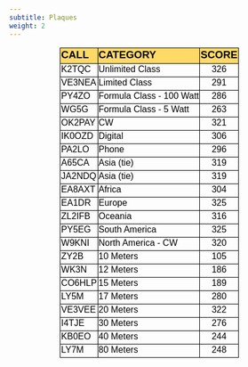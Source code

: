 ```yaml
---
subtitle: Plaques
weight: 2
---
```


<div align="center">
	<table width="321" style="border-collapse:collapse;width:241pt">
		<colgroup>
			<col width="79" style="width:59pt">
			<col width="178" style="width:134pt">
			<col width="64" style="width:48pt">
		</colgroup>
		<tr height="26" style="height:19.5pt">
			<td width="79" height="26" style="width: 59pt; height: 19.5pt; font-size: 14.0pt; font-weight: 700; color: black; font-style: normal; text-decoration: none; font-family: Calibri, sans-serif; text-align: general; vertical-align: bottom; white-space: nowrap; border-left: 1.0pt solid windowtext; border-right: .5pt solid windowtext; border-top: 1.0pt solid windowtext; border-bottom: medium none; padding-left: 1px; padding-right: 1px; padding-top: 1px; background: #FFD966">
			CALL</td>
			<td width="178" style="width: 134pt; font-size: 14.0pt; font-weight: 700; color: black; font-style: normal; text-decoration: none; font-family: Calibri, sans-serif; text-align: general; vertical-align: bottom; white-space: nowrap; border-left: .5pt solid windowtext; border-right: .5pt solid windowtext; border-top: 1.0pt solid windowtext; border-bottom: medium none; padding-left: 1px; padding-right: 1px; padding-top: 1px; background: #FFD966">
			CATEGORY</td>
			<td width="64" style="width: 48pt; font-size: 14.0pt; font-weight: 700; text-align: center; color: black; font-style: normal; text-decoration: none; font-family: Calibri, sans-serif; vertical-align: bottom; white-space: nowrap; border-left: .5pt solid windowtext; border-right: 1.0pt solid windowtext; border-top: 1.0pt solid windowtext; border-bottom: medium none; padding-left: 1px; padding-right: 1px; padding-top: 1px; background: #FFD966">
			SCORE</td>
		</tr>
		<tr height="21" style="height:15.75pt">
			<td height="21" style="height: 15.75pt; font-size: 12.0pt; color: black; font-weight: 400; font-style: normal; text-decoration: none; font-family: Calibri, sans-serif; text-align: general; vertical-align: bottom; white-space: nowrap; border-left: 1.0pt solid windowtext; border-right: .5pt solid windowtext; border-top: 1.0pt solid windowtext; border-bottom: .5pt solid windowtext; padding-left: 1px; padding-right: 1px; padding-top: 1px">
			K2TQC</td>
			<td style="font-size: 12.0pt; color: black; font-weight: 400; font-style: normal; text-decoration: none; font-family: Calibri, sans-serif; text-align: general; vertical-align: bottom; white-space: nowrap; border-left: .5pt solid windowtext; border-right: .5pt solid windowtext; border-top: 1.0pt solid windowtext; border-bottom: .5pt solid windowtext; padding-left: 1px; padding-right: 1px; padding-top: 1px">
			Unlimited Class</td>
			<td style="font-size: 12.0pt; text-align: center; color: black; font-weight: 400; font-style: normal; text-decoration: none; font-family: Calibri, sans-serif; vertical-align: bottom; white-space: nowrap; border-left: .5pt solid windowtext; border-right: 1.0pt solid windowtext; border-top: 1.0pt solid windowtext; border-bottom: .5pt solid windowtext; padding-left: 1px; padding-right: 1px; padding-top: 1px">
			326</td>
		</tr>
		<tr height="21" style="height:15.75pt">
			<td height="21" style="height: 15.75pt; font-size: 12.0pt; color: black; font-weight: 400; font-style: normal; text-decoration: none; font-family: Calibri, sans-serif; text-align: general; vertical-align: bottom; white-space: nowrap; border-left: 1.0pt solid windowtext; border-right: .5pt solid windowtext; border-top: .5pt solid windowtext; border-bottom: .5pt solid windowtext; padding-left: 1px; padding-right: 1px; padding-top: 1px">
			VE3NEA</td>
			<td style="font-size: 12.0pt; color: black; font-weight: 400; font-style: normal; text-decoration: none; font-family: Calibri, sans-serif; text-align: general; vertical-align: bottom; white-space: nowrap; border: .5pt solid windowtext; padding-left: 1px; padding-right: 1px; padding-top: 1px">
			Limited Class</td>
			<td style="font-size: 12.0pt; text-align: center; color: black; font-weight: 400; font-style: normal; text-decoration: none; font-family: Calibri, sans-serif; vertical-align: bottom; white-space: nowrap; border-left: .5pt solid windowtext; border-right: 1.0pt solid windowtext; border-top: .5pt solid windowtext; border-bottom: .5pt solid windowtext; padding-left: 1px; padding-right: 1px; padding-top: 1px">
			291</td>
		</tr>
		<tr height="21" style="height:15.75pt">
			<td height="21" style="height: 15.75pt; font-size: 12.0pt; color: black; font-weight: 400; font-style: normal; text-decoration: none; font-family: Calibri, sans-serif; text-align: general; vertical-align: bottom; white-space: nowrap; border-left: 1.0pt solid windowtext; border-right: .5pt solid windowtext; border-top: .5pt solid windowtext; border-bottom: .5pt solid windowtext; padding-left: 1px; padding-right: 1px; padding-top: 1px">
			PY4ZO</td>
			<td style="font-size: 12.0pt; text-align: left; color: black; font-weight: 400; font-style: normal; text-decoration: none; font-family: Calibri, sans-serif; vertical-align: bottom; white-space: nowrap; border: .5pt solid windowtext; padding-left: 1px; padding-right: 1px; padding-top: 1px">
			Formula Class - 100 Watt</td>
			<td style="font-size: 12.0pt; text-align: center; color: black; font-weight: 400; font-style: normal; text-decoration: none; font-family: Calibri, sans-serif; vertical-align: bottom; white-space: nowrap; border-left: .5pt solid windowtext; border-right: 1.0pt solid windowtext; border-top: .5pt solid windowtext; border-bottom: .5pt solid windowtext; padding-left: 1px; padding-right: 1px; padding-top: 1px">
			286</td>
		</tr>
		<tr height="21" style="height:15.75pt">
			<td height="21" style="height: 15.75pt; font-size: 12.0pt; color: black; font-weight: 400; font-style: normal; text-decoration: none; font-family: Calibri, sans-serif; text-align: general; vertical-align: bottom; white-space: nowrap; border-left: 1.0pt solid windowtext; border-right: .5pt solid windowtext; border-top: .5pt solid windowtext; border-bottom: .5pt solid windowtext; padding-left: 1px; padding-right: 1px; padding-top: 1px">
			WG5G</td>
			<td style="font-size: 12.0pt; text-align: left; color: black; font-weight: 400; font-style: normal; text-decoration: none; font-family: Calibri, sans-serif; vertical-align: bottom; white-space: nowrap; border: .5pt solid windowtext; padding-left: 1px; padding-right: 1px; padding-top: 1px">
			Formula Class - 5 Watt</td>
			<td style="font-size: 12.0pt; text-align: center; color: black; font-weight: 400; font-style: normal; text-decoration: none; font-family: Calibri, sans-serif; vertical-align: bottom; white-space: nowrap; border-left: .5pt solid windowtext; border-right: 1.0pt solid windowtext; border-top: .5pt solid windowtext; border-bottom: .5pt solid windowtext; padding-left: 1px; padding-right: 1px; padding-top: 1px">
			263</td>
		</tr>
		<tr height="21" style="height:15.75pt">
			<td height="21" style="height: 15.75pt; font-size: 12.0pt; color: black; font-weight: 400; font-style: normal; text-decoration: none; font-family: Calibri, sans-serif; text-align: general; vertical-align: bottom; white-space: nowrap; border-left: 1.0pt solid windowtext; border-right: .5pt solid windowtext; border-top: .5pt solid windowtext; border-bottom: .5pt solid windowtext; padding-left: 1px; padding-right: 1px; padding-top: 1px">
			OK2PAY</td>
			<td style="font-size: 12.0pt; color: black; font-weight: 400; font-style: normal; text-decoration: none; font-family: Calibri, sans-serif; text-align: general; vertical-align: bottom; white-space: nowrap; border: .5pt solid windowtext; padding-left: 1px; padding-right: 1px; padding-top: 1px">
			CW</td>
			<td style="font-size: 12.0pt; text-align: center; color: black; font-weight: 400; font-style: normal; text-decoration: none; font-family: Calibri, sans-serif; vertical-align: bottom; white-space: nowrap; border-left: .5pt solid windowtext; border-right: 1.0pt solid windowtext; border-top: .5pt solid windowtext; border-bottom: .5pt solid windowtext; padding-left: 1px; padding-right: 1px; padding-top: 1px">
			321</td>
		</tr>
		<tr height="21" style="height:15.75pt">
			<td height="21" style="height: 15.75pt; font-size: 12.0pt; color: black; font-weight: 400; font-style: normal; text-decoration: none; font-family: Calibri, sans-serif; text-align: general; vertical-align: bottom; white-space: nowrap; border-left: 1.0pt solid windowtext; border-right: .5pt solid windowtext; border-top: .5pt solid windowtext; border-bottom: .5pt solid windowtext; padding-left: 1px; padding-right: 1px; padding-top: 1px">
			IK0OZD</td>
			<td style="font-size: 12.0pt; color: black; font-weight: 400; font-style: normal; text-decoration: none; font-family: Calibri, sans-serif; text-align: general; vertical-align: bottom; white-space: nowrap; border: .5pt solid windowtext; padding-left: 1px; padding-right: 1px; padding-top: 1px">
			Digital</td>
			<td style="font-size: 12.0pt; text-align: center; color: black; font-weight: 400; font-style: normal; text-decoration: none; font-family: Calibri, sans-serif; vertical-align: bottom; white-space: nowrap; border-left: .5pt solid windowtext; border-right: 1.0pt solid windowtext; border-top: .5pt solid windowtext; border-bottom: .5pt solid windowtext; padding-left: 1px; padding-right: 1px; padding-top: 1px">
			306</td>
		</tr>
		<tr height="21" style="height:15.75pt">
			<td height="21" style="height: 15.75pt; font-size: 12.0pt; color: black; font-weight: 400; font-style: normal; text-decoration: none; font-family: Calibri, sans-serif; text-align: general; vertical-align: bottom; white-space: nowrap; border-left: 1.0pt solid windowtext; border-right: .5pt solid windowtext; border-top: .5pt solid windowtext; border-bottom: .5pt solid windowtext; padding-left: 1px; padding-right: 1px; padding-top: 1px">
			PA2LO</td>
			<td style="font-size: 12.0pt; color: black; font-weight: 400; font-style: normal; text-decoration: none; font-family: Calibri, sans-serif; text-align: general; vertical-align: bottom; white-space: nowrap; border: .5pt solid windowtext; padding-left: 1px; padding-right: 1px; padding-top: 1px">
			Phone</td>
			<td style="font-size: 12.0pt; text-align: center; color: black; font-weight: 400; font-style: normal; text-decoration: none; font-family: Calibri, sans-serif; vertical-align: bottom; white-space: nowrap; border-left: .5pt solid windowtext; border-right: 1.0pt solid windowtext; border-top: .5pt solid windowtext; border-bottom: .5pt solid windowtext; padding-left: 1px; padding-right: 1px; padding-top: 1px">
			296</td>
		</tr>
		<tr height="21" style="height:15.75pt">
			<td height="21" style="height: 15.75pt; font-size: 12.0pt; color: black; font-weight: 400; font-style: normal; text-decoration: none; font-family: Calibri, sans-serif; text-align: general; vertical-align: bottom; white-space: nowrap; border-left: 1.0pt solid windowtext; border-right: .5pt solid windowtext; border-top: .5pt solid windowtext; border-bottom: .5pt solid windowtext; padding-left: 1px; padding-right: 1px; padding-top: 1px">
			A65CA</td>
			<td style="font-size: 12.0pt; color: black; font-weight: 400; font-style: normal; text-decoration: none; font-family: Calibri, sans-serif; text-align: general; vertical-align: bottom; white-space: nowrap; border: .5pt solid windowtext; padding-left: 1px; padding-right: 1px; padding-top: 1px">
			Asia (tie)</td>
			<td style="font-size: 12.0pt; text-align: center; color: black; font-weight: 400; font-style: normal; text-decoration: none; font-family: Calibri, sans-serif; vertical-align: bottom; white-space: nowrap; border-left: .5pt solid windowtext; border-right: 1.0pt solid windowtext; border-top: .5pt solid windowtext; border-bottom: .5pt solid windowtext; padding-left: 1px; padding-right: 1px; padding-top: 1px">
			319</td>
		</tr>
		<tr height="21" style="height:15.75pt">
			<td height="21" style="height: 15.75pt; font-size: 12.0pt; color: black; font-weight: 400; font-style: normal; text-decoration: none; font-family: Calibri, sans-serif; text-align: general; vertical-align: bottom; white-space: nowrap; border-left: 1.0pt solid windowtext; border-right: .5pt solid windowtext; border-top: .5pt solid windowtext; border-bottom: .5pt solid windowtext; padding-left: 1px; padding-right: 1px; padding-top: 1px">
			JA2NDQ</td>
			<td style="font-size: 12.0pt; color: black; font-weight: 400; font-style: normal; text-decoration: none; font-family: Calibri, sans-serif; text-align: general; vertical-align: bottom; white-space: nowrap; border: .5pt solid windowtext; padding-left: 1px; padding-right: 1px; padding-top: 1px">
			Asia (tie)</td>
			<td style="font-size: 12.0pt; text-align: center; color: black; font-weight: 400; font-style: normal; text-decoration: none; font-family: Calibri, sans-serif; vertical-align: bottom; white-space: nowrap; border-left: .5pt solid windowtext; border-right: 1.0pt solid windowtext; border-top: .5pt solid windowtext; border-bottom: .5pt solid windowtext; padding-left: 1px; padding-right: 1px; padding-top: 1px">
			319</td>
		</tr>
		<tr height="21" style="height:15.75pt">
			<td height="21" style="height: 15.75pt; font-size: 12.0pt; color: black; font-weight: 400; font-style: normal; text-decoration: none; font-family: Calibri, sans-serif; text-align: general; vertical-align: bottom; white-space: nowrap; border-left: 1.0pt solid windowtext; border-right: .5pt solid windowtext; border-top: .5pt solid windowtext; border-bottom: .5pt solid windowtext; padding-left: 1px; padding-right: 1px; padding-top: 1px">
			EA8AXT</td>
			<td style="font-size: 12.0pt; color: black; font-weight: 400; font-style: normal; text-decoration: none; font-family: Calibri, sans-serif; text-align: general; vertical-align: bottom; white-space: nowrap; border: .5pt solid windowtext; padding-left: 1px; padding-right: 1px; padding-top: 1px">
			Africa</td>
			<td style="font-size: 12.0pt; text-align: center; color: black; font-weight: 400; font-style: normal; text-decoration: none; font-family: Calibri, sans-serif; vertical-align: bottom; white-space: nowrap; border-left: .5pt solid windowtext; border-right: 1.0pt solid windowtext; border-top: .5pt solid windowtext; border-bottom: .5pt solid windowtext; padding-left: 1px; padding-right: 1px; padding-top: 1px">
			304</td>
		</tr>
		<tr height="21" style="height:15.75pt">
			<td height="21" style="height: 15.75pt; font-size: 12.0pt; color: black; font-weight: 400; font-style: normal; text-decoration: none; font-family: Calibri, sans-serif; text-align: general; vertical-align: bottom; white-space: nowrap; border-left: 1.0pt solid windowtext; border-right: .5pt solid windowtext; border-top: .5pt solid windowtext; border-bottom: .5pt solid windowtext; padding-left: 1px; padding-right: 1px; padding-top: 1px">
			EA1DR</td>
			<td style="font-size: 12.0pt; color: black; font-weight: 400; font-style: normal; text-decoration: none; font-family: Calibri, sans-serif; text-align: general; vertical-align: bottom; white-space: nowrap; border: .5pt solid windowtext; padding-left: 1px; padding-right: 1px; padding-top: 1px">
			Europe</td>
			<td style="font-size: 12.0pt; text-align: center; color: black; font-weight: 400; font-style: normal; text-decoration: none; font-family: Calibri, sans-serif; vertical-align: bottom; white-space: nowrap; border-left: .5pt solid windowtext; border-right: 1.0pt solid windowtext; border-top: .5pt solid windowtext; border-bottom: .5pt solid windowtext; padding-left: 1px; padding-right: 1px; padding-top: 1px">
			325</td>
		</tr>
		<tr height="21" style="height:15.75pt">
			<td height="21" style="height: 15.75pt; font-size: 12.0pt; color: black; font-weight: 400; font-style: normal; text-decoration: none; font-family: Calibri, sans-serif; text-align: general; vertical-align: bottom; white-space: nowrap; border-left: 1.0pt solid windowtext; border-right: .5pt solid windowtext; border-top: .5pt solid windowtext; border-bottom: .5pt solid windowtext; padding-left: 1px; padding-right: 1px; padding-top: 1px">
			ZL2IFB</td>
			<td style="font-size: 12.0pt; color: black; font-weight: 400; font-style: normal; text-decoration: none; font-family: Calibri, sans-serif; text-align: general; vertical-align: bottom; white-space: nowrap; border: .5pt solid windowtext; padding-left: 1px; padding-right: 1px; padding-top: 1px">
			Oceania</td>
			<td style="font-size: 12.0pt; text-align: center; color: black; font-weight: 400; font-style: normal; text-decoration: none; font-family: Calibri, sans-serif; vertical-align: bottom; white-space: nowrap; border-left: .5pt solid windowtext; border-right: 1.0pt solid windowtext; border-top: .5pt solid windowtext; border-bottom: .5pt solid windowtext; padding-left: 1px; padding-right: 1px; padding-top: 1px">
			316</td>
		</tr>
		<tr height="21" style="height:15.75pt">
			<td height="21" style="height: 15.75pt; font-size: 12.0pt; color: black; font-weight: 400; font-style: normal; text-decoration: none; font-family: Calibri, sans-serif; text-align: general; vertical-align: bottom; white-space: nowrap; border-left: 1.0pt solid windowtext; border-right: .5pt solid windowtext; border-top: .5pt solid windowtext; border-bottom: .5pt solid windowtext; padding-left: 1px; padding-right: 1px; padding-top: 1px">
			PY5EG</td>
			<td style="font-size: 12.0pt; color: black; font-weight: 400; font-style: normal; text-decoration: none; font-family: Calibri, sans-serif; text-align: general; vertical-align: bottom; white-space: nowrap; border: .5pt solid windowtext; padding-left: 1px; padding-right: 1px; padding-top: 1px">
			South America</td>
			<td style="font-size: 12.0pt; text-align: center; color: black; font-weight: 400; font-style: normal; text-decoration: none; font-family: Calibri, sans-serif; vertical-align: bottom; white-space: nowrap; border-left: .5pt solid windowtext; border-right: 1.0pt solid windowtext; border-top: .5pt solid windowtext; border-bottom: .5pt solid windowtext; padding-left: 1px; padding-right: 1px; padding-top: 1px">
			325</td>
		</tr>
		<tr height="21" style="height:15.75pt">
			<td height="21" style="height: 15.75pt; font-size: 12.0pt; color: black; font-weight: 400; font-style: normal; text-decoration: none; font-family: Calibri, sans-serif; text-align: general; vertical-align: bottom; white-space: nowrap; border-left: 1.0pt solid windowtext; border-right: .5pt solid windowtext; border-top: .5pt solid windowtext; border-bottom: .5pt solid windowtext; padding-left: 1px; padding-right: 1px; padding-top: 1px">
			W9KNI</td>
			<td style="font-size: 12.0pt; color: black; font-weight: 400; font-style: normal; text-decoration: none; font-family: Calibri, sans-serif; text-align: general; vertical-align: bottom; white-space: nowrap; border: .5pt solid windowtext; padding-left: 1px; padding-right: 1px; padding-top: 1px">
			North America - CW</td>
			<td style="font-size: 12.0pt; text-align: center; color: black; font-weight: 400; font-style: normal; text-decoration: none; font-family: Calibri, sans-serif; vertical-align: bottom; white-space: nowrap; border-left: .5pt solid windowtext; border-right: 1.0pt solid windowtext; border-top: .5pt solid windowtext; border-bottom: .5pt solid windowtext; padding-left: 1px; padding-right: 1px; padding-top: 1px">
			320</td>
		</tr>
		<tr height="21" style="height:15.75pt">
			<td height="21" style="height: 15.75pt; font-size: 12.0pt; color: black; font-weight: 400; font-style: normal; text-decoration: none; font-family: Calibri, sans-serif; text-align: general; vertical-align: bottom; white-space: nowrap; border-left: 1.0pt solid windowtext; border-right: .5pt solid windowtext; border-top: .5pt solid windowtext; border-bottom: .5pt solid windowtext; padding-left: 1px; padding-right: 1px; padding-top: 1px">
			ZY2B</td>
			<td style="font-size: 12.0pt; color: black; font-weight: 400; font-style: normal; text-decoration: none; font-family: Calibri, sans-serif; text-align: general; vertical-align: bottom; white-space: nowrap; border: .5pt solid windowtext; padding-left: 1px; padding-right: 1px; padding-top: 1px">
			10 Meters</td>
			<td style="font-size: 12.0pt; text-align: center; color: black; font-weight: 400; font-style: normal; text-decoration: none; font-family: Calibri, sans-serif; vertical-align: bottom; white-space: nowrap; border-left: .5pt solid windowtext; border-right: 1.0pt solid windowtext; border-top: .5pt solid windowtext; border-bottom: .5pt solid windowtext; padding-left: 1px; padding-right: 1px; padding-top: 1px">
			105</td>
		</tr>
		<tr height="21" style="height:15.75pt">
			<td height="21" style="height: 15.75pt; font-size: 12.0pt; color: black; font-weight: 400; font-style: normal; text-decoration: none; font-family: Calibri, sans-serif; text-align: general; vertical-align: bottom; white-space: nowrap; border-left: 1.0pt solid windowtext; border-right: .5pt solid windowtext; border-top: .5pt solid windowtext; border-bottom: .5pt solid windowtext; padding-left: 1px; padding-right: 1px; padding-top: 1px">
			WK3N</td>
			<td style="font-size: 12.0pt; color: black; font-weight: 400; font-style: normal; text-decoration: none; font-family: Calibri, sans-serif; text-align: general; vertical-align: bottom; white-space: nowrap; border: .5pt solid windowtext; padding-left: 1px; padding-right: 1px; padding-top: 1px">
			12 Meters</td>
			<td style="font-size: 12.0pt; text-align: center; color: black; font-weight: 400; font-style: normal; text-decoration: none; font-family: Calibri, sans-serif; vertical-align: bottom; white-space: nowrap; border-left: .5pt solid windowtext; border-right: 1.0pt solid windowtext; border-top: .5pt solid windowtext; border-bottom: .5pt solid windowtext; padding-left: 1px; padding-right: 1px; padding-top: 1px">
			186</td>
		</tr>
		<tr height="21" style="height:15.75pt">
			<td height="21" style="height: 15.75pt; font-size: 12.0pt; color: black; font-weight: 400; font-style: normal; text-decoration: none; font-family: Calibri, sans-serif; text-align: general; vertical-align: bottom; white-space: nowrap; border-left: 1.0pt solid windowtext; border-right: .5pt solid windowtext; border-top: .5pt solid windowtext; border-bottom: .5pt solid windowtext; padding-left: 1px; padding-right: 1px; padding-top: 1px">
			CO6HLP</td>
			<td style="font-size: 12.0pt; color: black; font-weight: 400; font-style: normal; text-decoration: none; font-family: Calibri, sans-serif; text-align: general; vertical-align: bottom; white-space: nowrap; border: .5pt solid windowtext; padding-left: 1px; padding-right: 1px; padding-top: 1px">
			15 Meters</td>
			<td style="font-size: 12.0pt; text-align: center; color: black; font-weight: 400; font-style: normal; text-decoration: none; font-family: Calibri, sans-serif; vertical-align: bottom; white-space: nowrap; border-left: .5pt solid windowtext; border-right: 1.0pt solid windowtext; border-top: .5pt solid windowtext; border-bottom: .5pt solid windowtext; padding-left: 1px; padding-right: 1px; padding-top: 1px">
			189</td>
		</tr>
		<tr height="21" style="height:15.75pt">
			<td height="21" style="height: 15.75pt; font-size: 12.0pt; color: black; font-weight: 400; font-style: normal; text-decoration: none; font-family: Calibri, sans-serif; text-align: general; vertical-align: bottom; white-space: nowrap; border-left: 1.0pt solid windowtext; border-right: .5pt solid windowtext; border-top: .5pt solid windowtext; border-bottom: .5pt solid windowtext; padding-left: 1px; padding-right: 1px; padding-top: 1px">
			LY5M</td>
			<td style="font-size: 12.0pt; color: black; font-weight: 400; font-style: normal; text-decoration: none; font-family: Calibri, sans-serif; text-align: general; vertical-align: bottom; white-space: nowrap; border: .5pt solid windowtext; padding-left: 1px; padding-right: 1px; padding-top: 1px">
			17 Meters</td>
			<td style="font-size: 12.0pt; text-align: center; color: black; font-weight: 400; font-style: normal; text-decoration: none; font-family: Calibri, sans-serif; vertical-align: bottom; white-space: nowrap; border-left: .5pt solid windowtext; border-right: 1.0pt solid windowtext; border-top: .5pt solid windowtext; border-bottom: .5pt solid windowtext; padding-left: 1px; padding-right: 1px; padding-top: 1px">
			280</td>
		</tr>
		<tr height="21" style="height:15.75pt">
			<td height="21" style="height: 15.75pt; font-size: 12.0pt; color: black; font-weight: 400; font-style: normal; text-decoration: none; font-family: Calibri, sans-serif; text-align: general; vertical-align: bottom; white-space: nowrap; border-left: 1.0pt solid windowtext; border-right: .5pt solid windowtext; border-top: .5pt solid windowtext; border-bottom: .5pt solid windowtext; padding-left: 1px; padding-right: 1px; padding-top: 1px">
			VE3VEE</td>
			<td style="font-size: 12.0pt; color: black; font-weight: 400; font-style: normal; text-decoration: none; font-family: Calibri, sans-serif; text-align: general; vertical-align: bottom; white-space: nowrap; border: .5pt solid windowtext; padding-left: 1px; padding-right: 1px; padding-top: 1px">
			20 Meters</td>
			<td style="font-size: 12.0pt; text-align: center; color: black; font-weight: 400; font-style: normal; text-decoration: none; font-family: Calibri, sans-serif; vertical-align: bottom; white-space: nowrap; border-left: .5pt solid windowtext; border-right: 1.0pt solid windowtext; border-top: .5pt solid windowtext; border-bottom: .5pt solid windowtext; padding-left: 1px; padding-right: 1px; padding-top: 1px">
			322</td>
		</tr>
		<tr height="21" style="height:15.75pt">
			<td height="21" style="height: 15.75pt; font-size: 12.0pt; color: black; font-weight: 400; font-style: normal; text-decoration: none; font-family: Calibri, sans-serif; text-align: general; vertical-align: bottom; white-space: nowrap; border-left: 1.0pt solid windowtext; border-right: .5pt solid windowtext; border-top: .5pt solid windowtext; border-bottom: .5pt solid windowtext; padding-left: 1px; padding-right: 1px; padding-top: 1px">
			I4TJE</td>
			<td style="font-size: 12.0pt; color: black; font-weight: 400; font-style: normal; text-decoration: none; font-family: Calibri, sans-serif; text-align: general; vertical-align: bottom; white-space: nowrap; border: .5pt solid windowtext; padding-left: 1px; padding-right: 1px; padding-top: 1px">
			30 Meters</td>
			<td style="font-size: 12.0pt; text-align: center; color: black; font-weight: 400; font-style: normal; text-decoration: none; font-family: Calibri, sans-serif; vertical-align: bottom; white-space: nowrap; border-left: .5pt solid windowtext; border-right: 1.0pt solid windowtext; border-top: .5pt solid windowtext; border-bottom: .5pt solid windowtext; padding-left: 1px; padding-right: 1px; padding-top: 1px">
			276</td>
		</tr>
		<tr height="21" style="height:15.75pt">
			<td height="21" style="height: 15.75pt; font-size: 12.0pt; color: black; font-weight: 400; font-style: normal; text-decoration: none; font-family: Calibri, sans-serif; text-align: general; vertical-align: bottom; white-space: nowrap; border-left: 1.0pt solid windowtext; border-right: .5pt solid windowtext; border-top: .5pt solid windowtext; border-bottom: .5pt solid windowtext; padding-left: 1px; padding-right: 1px; padding-top: 1px">
			KB0EO</td>
			<td style="font-size: 12.0pt; color: black; font-weight: 400; font-style: normal; text-decoration: none; font-family: Calibri, sans-serif; text-align: general; vertical-align: bottom; white-space: nowrap; border: .5pt solid windowtext; padding-left: 1px; padding-right: 1px; padding-top: 1px">
			40 Meters</td>
			<td style="font-size: 12.0pt; text-align: center; color: black; font-weight: 400; font-style: normal; text-decoration: none; font-family: Calibri, sans-serif; vertical-align: bottom; white-space: nowrap; border-left: .5pt solid windowtext; border-right: 1.0pt solid windowtext; border-top: .5pt solid windowtext; border-bottom: .5pt solid windowtext; padding-left: 1px; padding-right: 1px; padding-top: 1px">
			244</td>
		</tr>
		<tr height="22" style="height:16.5pt">
			<td height="22" style="height: 16.5pt; font-size: 12.0pt; color: black; font-weight: 400; font-style: normal; text-decoration: none; font-family: Calibri, sans-serif; text-align: general; vertical-align: bottom; white-space: nowrap; border-left: 1.0pt solid windowtext; border-right: .5pt solid windowtext; border-top: .5pt solid windowtext; border-bottom: 1.0pt solid windowtext; padding-left: 1px; padding-right: 1px; padding-top: 1px">
			LY7M</td>
			<td style="font-size: 12.0pt; color: black; font-weight: 400; font-style: normal; text-decoration: none; font-family: Calibri, sans-serif; text-align: general; vertical-align: bottom; white-space: nowrap; border-left: .5pt solid windowtext; border-right: .5pt solid windowtext; border-top: .5pt solid windowtext; border-bottom: 1.0pt solid windowtext; padding-left: 1px; padding-right: 1px; padding-top: 1px">
			80 Meters</td>
			<td style="font-size: 12.0pt; text-align: center; color: black; font-weight: 400; font-style: normal; text-decoration: none; font-family: Calibri, sans-serif; vertical-align: bottom; white-space: nowrap; border-left: .5pt solid windowtext; border-right: 1.0pt solid windowtext; border-top: .5pt solid windowtext; border-bottom: 1.0pt solid windowtext; padding-left: 1px; padding-right: 1px; padding-top: 1px">
			248</td>
		</tr>
	</table>
</div>
